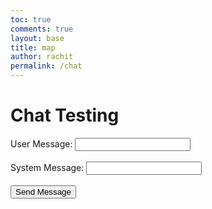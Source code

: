```yaml
---
toc: true
comments: true
layout: base
title: map
author: rachit
permalink: /chat
---
```


# Chat Testing


<form id="messageForm">
    <label for="userMessage">User Message:</label>
    <input type="text" id="userMessage" name="userMessage"><br><br>
    <label for="systemMessage">System Message:</label>
    <input type="text" id="systemMessage" name="systemMessage"><br><br>
    <input type="submit" value="Send Message">
</form>
<!-- Place to display the response -->
<div id="apiResponse"></div>
<script>
    // JavaScript to handle form submission
    document.getElementById('messageForm').addEventListener('submit', function(e) {
        e.preventDefault(); // Prevents default form submission behavior
        // Get the input values from the form
        var userMessage = document.getElementById('userMessage').value;
        var systemMessage = document.getElementById('systemMessage').value;
        // Construct the request payload
        var data = {
            "messages": [
                {"role": "user", "content": userMessage},
                {"role": "system", "content": systemMessage}
            ]
        };
        // Send the POST request
        fetch(uri + '/api/chat', {
            method: 'POST',
            headers: {
                'Content-Type': 'application/json',
            },
            body: JSON.stringify(data),
        })
        .then(response => response.json())
        .then(data => {
            console.log('Success:', data);
            // Display the response - example: get content of index 0
            document.getElementById('apiResponse').innerText = data.choices[0].message.content;
        })
        .catch((error) => {
            console.error('Error:', error);
        });
    });
</script>
